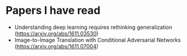 # Papers I have read

- Understanding deep learning requires rethinking generalization (https://arxiv.org/abs/1611.03530)
- Image-to-Image Translation with Conditional Adversarial Networks (https://arxiv.org/abs/1611.07004)
